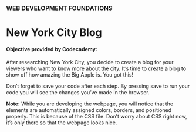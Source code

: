 ### WEB DEVELOPMENT FOUNDATIONS

# New York City Blog

#### Objective provided by Codecademy:

After researching New York City, you decide to create a blog for your viewers who want to know more about the city. It’s time to create a blog to show off how amazing the Big Apple is. You got this!

Don’t forget to save your code after each step. By pressing save to run your code you will see the changes you’ve made in the browser.

**Note:** While you are developing the webpage, you will notice that the elements are automatically assigned colors, borders, and positioned properly. This is because of the CSS file. Don’t worry about CSS right now, it’s only there so that the webpage looks nice.